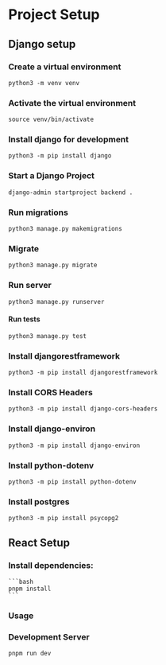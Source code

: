 # Project Setup

## Django setup

### Create a virtual environment

```
python3 -m venv venv
```

### Activate the virtual environment

```
source venv/bin/activate
```

### Install django for development

```
python3 -m pip install django
```

### Start a Django Project 

```
django-admin startproject backend .
```


### Run migrations

```
python3 manage.py makemigrations
```

### Migrate

```
python3 manage.py migrate
```

### Run server

```
python3 manage.py runserver
```

#### Run tests

```
python3 manage.py test
```

### Install djangorestframework

```
python3 -m pip install djangorestframework
```

### Install CORS Headers

```
python3 -m pip install django-cors-headers
```

### Install django-environ

```
python3 -m pip install django-environ
```

### Install python-dotenv

```
python3 -m pip install python-dotenv
```

### Install postgres 

```
python3 -m pip install psycopg2
```

## React Setup

### Install dependencies:
    ```bash
    pnpm install
    ```

### Usage

### Development Server

```bash
pnpm run dev
